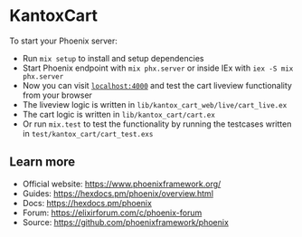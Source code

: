 # KantoxCart

To start your Phoenix server:

  * Run `mix setup` to install and setup dependencies
  * Start Phoenix endpoint with `mix phx.server` or inside IEx with `iex -S mix phx.server`
  * Now you can visit [`localhost:4000`](http://localhost:4000) and test the cart liveview functionality from your browser
  * The liveview logic is written in `lib/kantox_cart_web/live/cart_live.ex`
  * The cart logic is written in `lib/kantox_cart/cart.ex`
  * Or run `mix.test` to test the functionality by running the testcases written in `test/kantox_cart/cart_test.exs`


## Learn more

  * Official website: https://www.phoenixframework.org/
  * Guides: https://hexdocs.pm/phoenix/overview.html
  * Docs: https://hexdocs.pm/phoenix
  * Forum: https://elixirforum.com/c/phoenix-forum
  * Source: https://github.com/phoenixframework/phoenix
